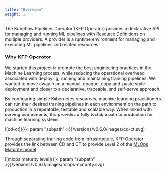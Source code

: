 ```yaml
---
title: "Overview"
weight: 1
---
```


The Kubeflow Pipelines Operator (KFP Operator) provides a declarative API for managing and running ML pipelines with Resource Definitions on multiple providers.
A provider is a runtime environment for managing and executing ML pipelines and related resources.

### Why KFP Operator

We started this project to promote the best engineering practices in the Machine Learning process, while reducing the operational overhead associated with deploying, running and maintaining training pipelines. We wanted to move away from a manual, opaque, copy-and-paste style deployment and closer to a declarative, traceable, and self-serve approach.


By configuring simple Kubernetes resources, machine learning practitioners can run their desired training pipelines in each environment on the path to production in a repeatable, testable and scalable way. When linked with serving components, this provides a fully testable path to production for machine learning systems.

![cd-ct]({{< param "subpath" >}}/versions/v0.6.0/images/cd-ct.svg)

Through separating training code from infrastructure, KFP Operator provides 
the link between CD and CT to provide Level 2 of the [MLOps Maturity model](https://cloud.google.com/architecture/mlops-continuous-delivery-and-automation-pipelines-in-machine-learning#mlops_level_2_cicd_pipeline_automation). 

![mlops maturity level]({{< param "subpath" >}}/versions/v0.6.0/images/mlops-maturity.svg)
